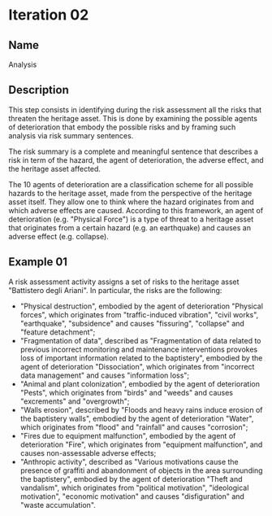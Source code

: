 # Iteration 02

## Name
Analysis

## Description
This step consists in identifying during the risk assessment all the risks that threaten the heritage asset. This is done by examining the possible agents of deterioration that embody the possible risks and by framing such analysis via risk summary sentences.

The risk summary is a complete and meaningful sentence that describes a risk in term of the hazard, the agent of deterioration, the adverse effect, and the heritage asset affected.

The 10 agents of deterioration are a classification scheme for all possible hazards to the heritage asset, made from the perspective of the heritage asset itself. They allow one to think where the hazard originates from and which adverse effects are caused. According to this framework, an agent of deterioration (e.g. "Physical Force") is a type of threat to a heritage asset that originates from a certain hazard (e.g. an earthquake) and causes an adverse effect (e.g. collapse).

## Example 01
A risk assessment activity assigns a set of risks to the heritage asset "Battistero degli Ariani". In particular, the risks are the following:
* "Physical destruction", embodied by the agent of deterioration "Physical forces", which originates from "traffic-induced vibration", "civil works", "earthquake", "subsidence" and causes "fissuring", "collapse" and "feature detachment";
* "Fragmentation of data", described as "Fragmentation of data related to previous incorrect monitoring and maintenance interventions provokes loss of important information related to the baptistery", embodied by the agent of deterioration "Dissociation", which originates from "incorrect data management" and causes "information loss";
* "Animal and plant colonization", embodied by the agent of deterioration "Pests", which originates from "birds" and "weeds" and causes "excrements" and "overgrowth";
* "Walls erosion", described by "Floods and heavy rains induce erosion of the baptistery walls", embodied by the agent of deterioration "Water", which originates from "flood" and "rainfall" and causes "corrosion";
* "Fires due to equipment malfunction", embodied by the agent of deterioration "Fire", which originates from "equipment malfunction", and causes non-assessable adverse effects;
* "Anthropic activity", described as "Various motivations cause the presence of graffiti and abandonment of objects in the area surrounding the baptistery", embodied by the agent of deterioration "Theft and vandalism", which originates from "political motivation", "ideological motivation", "economic motivation" and causes "disfiguration" and "waste accumulation".